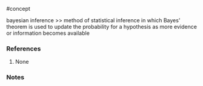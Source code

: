#concept

bayesian inference >> method of statistical inference in which Bayes' theorem is used to update the probability for a hypothesis as more evidence or information becomes available

### References
1. None

### Notes




